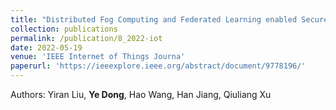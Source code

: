 ```yaml
---
title: "Distributed Fog Computing and Federated Learning enabled Secure Aggregation for IoT Devices"
collection: publications
permalink: /publication/8_2022-iot
date: 2022-05-19
venue: 'IEEE Internet of Things Journa'
paperurl: 'https://ieeexplore.ieee.org/abstract/document/9778196/'
---
```

Authors: Yiran Liu, **Ye Dong**, Hao Wang, Han Jiang, Qiuliang Xu
